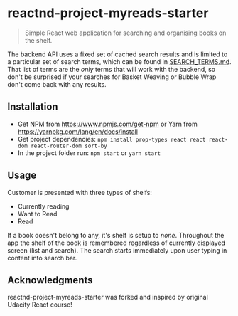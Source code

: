 # reactnd-project-myreads-starter

> Simple React web application for searching and organising books on the shelf.

The backend API uses a fixed set of cached search results and is limited to a particular set of search terms, which can be found in [SEARCH_TERMS.md](SEARCH_TERMS.md). That list of terms are the _only_ terms that will work with the backend, so don't be surprised if your searches for Basket Weaving or Bubble Wrap don't come back with any results.

## Installation
* Get NPM from https://www.npmjs.com/get-npm or Yarn from https://yarnpkg.com/lang/en/docs/install
* Get project dependencies: `npm install prop-types react react react-dom react-router-dom sort-by`
* In the project folder run: `npm start` or `yarn start`

## Usage

Customer is presented with three types of shelfs:

* Currently reading
* Want to Read
* Read

If a book doesn't belong to any, it's shelf is setup to _none_.
Throughout the app the shelf of the book is remembered regardless of currently displayed screen (list and search).
The search starts immediately upon user typing in content into search bar.

## Acknowledgments

reactnd-project-myreads-starter was forked and inspired by original Udacity React course!
